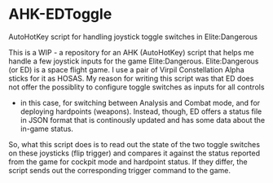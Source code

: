 # AHK-EDToggle
AutoHotKey script for handling joystick toggle switches in Elite:Dangerous

This is a WIP - a repository for an AHK (AutoHotKey) script that helps me handle a few joystick inputs for the game Elite:Dangerous.
Elite:Dangerous (or ED) is a space flight game. I use a pair of Virpil Constellation Alpha sticks for it as HOSAS. My reason
for writing this script was that ED does not offer the possiblity to configure toggle switches as inputs for all controls
- in this case, for switching between Analysis and Combat mode, and for deploying hardpoints (weapons). Instead, though, ED
offers a status file in JSON format that is continously updated and has some data about the in-game status.

So, what this script does is to read out the state of the two toggle switches on these joysticks (flip trigger) and compares it against
the status reported from the game for cockpit mode and hardpoint status. If they differ, the script sends out the corresponding trigger
command to the game.
